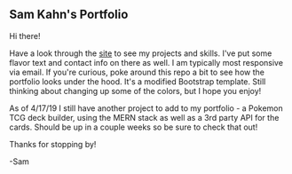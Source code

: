 ## Sam Kahn's Portfolio

Hi there!

Have a look through the [site](https://kamsahn.github.io/) to see my projects and skills. I've put some flavor text and contact info on there as well. I am typically most responsive via email. If you're curious, poke around this repo a bit to see how the portfolio looks under the hood. It's a modified Bootstrap template. Still thinking about changing up some of the colors, but I hope you enjoy!

As of 4/17/19 I still have another project to add to my portfolio - a Pokemon TCG deck builder, using the MERN stack as well as a 3rd party API for the cards. Should be up in a couple weeks so be sure to check that out!

Thanks for stopping by!

-Sam
